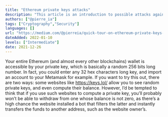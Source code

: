 ```yaml
---
title: "Ethereum private keys attacks"
description: "This article is an introduction to possible attacks against cryptography algorithms used in blockchains and is to arouse your curiosity about cryptography."
authors: ["@pierre_ia"]
tags: ["Cryptography","Security"]
languages: []
url: "https://medium.com/@pierreia/quick-tour-on-ethereum-private-keys-attacks-3082846b7632"
dateAdded: 2022-01-10
levels: ["Intermediate"]
date: 2021-12-26
---
```


Your entire Ethereum (and almost every other blockchains) wallet is accessible by your private key, which is basically a random 256 bits long number. In fact, you could enter any 32 hex characters long key, and import an account to your Metamask for example. If you want to try this out, there are two ways: some websites like https://keys.lol/ allow you to see random private keys, and even compute their balance. However, I’d be tempted to think that if you use such websites to compute a private key, you’ll probably won’t be able to withdraw from one whose balance is not zero, as there’s a high chance the website installed a bot that filters the latter and instantly transfers the funds to another address, such as the website owner’s.